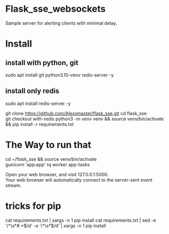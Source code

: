 # Flask_sse_websockets
Sample server for alerting clients with minimal delay.

# Install
## install with python, git
sudo apt install git python3.10-venv redis-server -y
## install only redis 
sudo apt install redis-server -y


git clone https://github.com/Alexsmaster/flask_sse.git
cd flask_sse  
git checkout with-redis
python3 -m venv venv && source venv/bin/activate && pip install -r requirements.txt

# The Way to run that
[//]: # (cd ~/PycharmProjects/flask_sse/ && source .venv/bin/activate)

cd ~/flask_sse && source venv/bin/activate  
gunicorn 'app:app' 
rq worker app-tasks


Open your web browser, and visit 127.0.0.1:5000.  
Your web browser will automatically connect to the server-sent event stream.  




# tricks for pip 
cat requirements.txt | xargs -n 1 pip install
cat requirements.txt | sed -e '/^\s*#.*$/d' -e '/^\s*$/d' | xargs -n 1 pip install